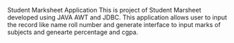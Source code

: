 Student Marksheet Application
This is project of Student Marsheet developed using JAVA AWT and JDBC. This application allows user to input the record like name roll number and generate interface to input marks of subjects and genearte percentage and cgpa.
